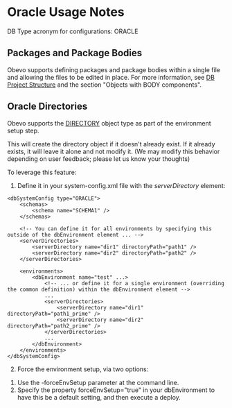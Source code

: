 <!--

    Copyright 2017 Goldman Sachs.
    Licensed under the Apache License, Version 2.0 (the "License");
    you may not use this file except in compliance with the License.
    You may obtain a copy of the License at

    http://www.apache.org/licenses/LICENSE-2.0

    Unless required by applicable law or agreed to in writing,
    software distributed under the License is distributed on an
    "AS IS" BASIS, WITHOUT WARRANTIES OR CONDITIONS OF ANY
    KIND, either express or implied.  See the License for the
    specific language governing permissions and limitations
    under the License.

-->
# Oracle Usage Notes

DB Type acronym for configurations: ORACLE


## Packages and Package Bodies

Obevo supports defining packages and package bodies within a single file and allowing the files to be edited in place.
For more information, see [DB Project Structure](db-project-structure.html) and the section "Objects with BODY components".


## Oracle Directories

Obevo supports the [DIRECTORY](https://docs.oracle.com/cd/B19306_01/server.102/b14200/statements_5007.htm) object type
as part of the environment setup step.

This will create the directory object if it doesn't already exist. If it already exists, it will leave it alone and not
modify it. (We may modify this behavior depending on user feedback; please let us know your thoughts)

To leverage this feature:

1) Define it in your system-config.xml file with the _serverDirectory_ element:

```
<dbSystemConfig type="ORACLE">
    <schemas>
        <schema name="SCHEMA1" />
    </schemas>

    <!-- You can define it for all environments by specifying this outside of the dbEnvironment element ... -->
    <serverDirectories>
        <serverDirectory name="dir1" directoryPath="path1" />
        <serverDirectory name="dir2" directoryPath="path2" />
    </serverDirectories>

    <environments>
        <dbEnvironment name="test" ...>
            <!-- ... or define it for a single environment (overriding the common definition) within the dbEnvironment element -->
            ...
            <serverDirectories>
                <serverDirectory name="dir1" directoryPath="path1_prime" />
                <serverDirectory name="dir2" directoryPath="path2_prime" />
            </serverDirectories>
            ...
        </dbEnvironment>
    </environments>
</dbSystemConfig>
```

2) Force the environment setup, via two options:

1. Use the -forceEnvSetup parameter at the command line.
2. Specify the property forceEnvSetup="true" in your dbEnvironment to have this be a default setting, and then execute a deploy.
